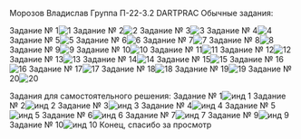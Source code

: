 Морозов Владислав
Группа П-22-3.2
DARTPRAC
Обычные задания:

Задание № 1![1](https://github.com/user-attachments/assets/6f404e28-9809-406b-a360-88876f019d1a)
Задание № 2![2](https://github.com/user-attachments/assets/34a6322b-3335-4354-8d72-d337d4831a70)
Задание № 3![3](https://github.com/user-attachments/assets/0cebdfde-ae14-4b40-8928-4b367a52d3c5)
Задание № 4![4](https://github.com/user-attachments/assets/41e02ebe-9295-4edd-9583-192328302686)
Задание № 5![5](https://github.com/user-attachments/assets/ecfef30f-3bf0-41e0-bbb1-138689b7a0ff)
Задание № 6![6](https://github.com/user-attachments/assets/86b2ef4d-aeeb-436d-818d-8778555f009d)
Задание № 7![7](https://github.com/user-attachments/assets/251c7436-7902-44ea-ab35-cce3111cb1d5)
Задание № 8![8](https://github.com/user-attachments/assets/12a49fa8-526a-472c-91a4-b5844847d6a6)
Задание № 9![9](https://github.com/user-attachments/assets/90f04e4f-6e68-43a3-afa1-9c55c776169c)
Задание № 10![10](https://github.com/user-attachments/assets/a36439ef-4787-443d-a8d1-dc604d412188)
Задание № 11![11](https://github.com/user-attachments/assets/51fdfea6-99f6-4e9c-bb76-ea5b285fea1c)
Задание № 12![12](https://github.com/user-attachments/assets/80ac3db8-ad56-4b09-a169-89730aebe363)
Задание № 13![13](https://github.com/user-attachments/assets/93989f0e-fd8b-4711-b141-043284c4ad1e)
Задание № 14![14](https://github.com/user-attachments/assets/bf73489b-5123-4a66-af25-60eb1ebd1547)
Задание № 15![15](https://github.com/user-attachments/assets/5e8f04a8-5306-4a21-bce2-26cf2067bc3e)
Задание № 16![16](https://github.com/user-attachments/assets/5868b987-d595-4adc-985b-0990f4abd9a5)
Задание № 17![17](https://github.com/user-attachments/assets/43b1b3cb-15fe-4010-9264-312341596bac)
Задание № 18![18](https://github.com/user-attachments/assets/b32cd165-f445-46d2-ba76-f0aac37ff2f5)
Задание № 19![19](https://github.com/user-attachments/assets/155b1cca-c372-49d6-bafc-a79a758b066b)
Задание № 20![20](https://github.com/user-attachments/assets/2bbf103a-a370-4a2d-b106-143d3f743962)

Задания для самостоятельного решения: 
Задание № 1![инд 1](https://github.com/user-attachments/assets/bc5943dc-d6cb-4b67-92c5-a92ca61f387a)
Задание № 2![инд 2](https://github.com/user-attachments/assets/5abfdbcf-9e14-40d5-9a48-8526e3d54885)
Задание № 3![инд 3](https://github.com/user-attachments/assets/dd003165-ac42-456b-bf28-ea2318731cb8)
Задание № 4![инд 4](https://github.com/user-attachments/assets/41f4e77c-e57e-408d-b6ce-5c8193521a60)
Задание № 5![инд 5](https://github.com/user-attachments/assets/24b42943-0097-4637-b5b1-7daad5a6b914)
Задание № 6![инд 6](https://github.com/user-attachments/assets/9ed2c45d-e890-46c5-a7ed-880602803035)
Задание № 7![инд 7](https://github.com/user-attachments/assets/5fc8e252-151a-414d-a497-5490856f50ec)
Задание № 9![инд 9](https://github.com/user-attachments/assets/95e30620-0b68-4d26-99f1-7b39a5d4001b)
Задание № 10![инд 10](https://github.com/user-attachments/assets/79d21077-5412-44f2-a9dc-e854f872463a)
Конец, спасибо за просмотр


